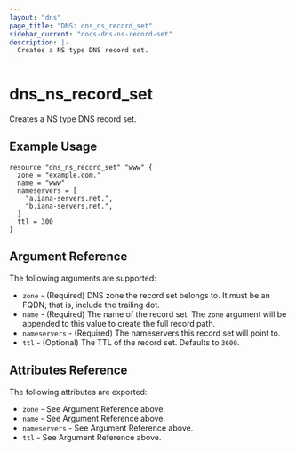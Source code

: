 ```yaml
---
layout: "dns"
page_title: "DNS: dns_ns_record_set"
sidebar_current: "docs-dns-ns-record-set"
description: |-
  Creates a NS type DNS record set.
---
```


# dns_ns_record_set

Creates a NS type DNS record set.

## Example Usage

```hcl
resource "dns_ns_record_set" "www" {
  zone = "example.com."
  name = "www"
  nameservers = [
    "a.iana-servers.net.",
    "b.iana-servers.net.",
  ]
  ttl = 300
}
```

## Argument Reference

The following arguments are supported:

* `zone` - (Required) DNS zone the record set belongs to. It must be an FQDN, that is, include the trailing dot.
* `name` - (Required) The name of the record set. The `zone` argument will be appended to this value to create the full record path.
* `nameservers` - (Required) The nameservers this record set will point to.
* `ttl` - (Optional) The TTL of the record set. Defaults to `3600`.

## Attributes Reference

The following attributes are exported:

* `zone` - See Argument Reference above.
* `name` - See Argument Reference above.
* `nameservers` - See Argument Reference above.
* `ttl` - See Argument Reference above.
